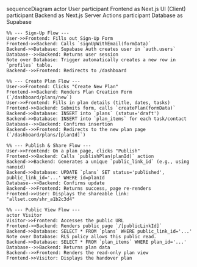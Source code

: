 sequenceDiagram
    actor User
    participant Frontend as Next.js UI (Client)
    participant Backend as Next.js Server Actions
    participant Database as Supabase

    %% --- Sign-Up Flow ---
    User->>Frontend: Fills out Sign-Up Form
    Frontend->>Backend: Calls `signUpWithEmail(formData)`
    Backend->>Database: Supabase Auth creates user in `auth.users`
    Database-->>Backend: Returns user session
    Note over Database: Trigger automatically creates a new row in `profiles` table.
    Backend-->>Frontend: Redirects to /dashboard

    %% --- Create Plan Flow ---
    User->>Frontend: Clicks "Create New Plan"
    Frontend->>Backend: Renders Plan Creation Form (`/dashboard/plans/new`)
    User->>Frontend: Fills in plan details (title, dates, tasks)
    Frontend->>Backend: Submits form, calls `createPlan(formData)`
    Backend->>Database: INSERT into `plans` (status='draft')
    Backend->>Database: INSERT into `plan_items` for each task/contact
    Database-->>Backend: Confirms insertion
    Backend-->>Frontend: Redirects to the new plan page (`/dashboard/plans/[planId]`)

    %% --- Publish & Share Flow ---
    User->>Frontend: On a plan page, clicks "Publish"
    Frontend->>Backend: Calls `publishPlan(planId)` action
    Backend->>Backend: Generates a unique `public_link_id` (e.g., using nanoid)
    Backend->>Database: UPDATE `plans` SET status='published', public_link_id='...' WHERE id=planId
    Database-->>Backend: Confirms update
    Backend-->>Frontend: Returns success, page re-renders
    Frontend->>User: Displays the shareable link: "allset.com/shr_a1b2c3d4"

    %% --- Public View Flow ---
    actor Visitor
    Visitor->>Frontend: Accesses the public URL
    Frontend->>Backend: Renders public page `/[publicLinkId]`
    Backend->>Database: SELECT * FROM `plans` WHERE public_link_id='...'
    Note over Database: RLS policy allows this public read.
    Backend->>Database: SELECT * FROM `plan_items` WHERE plan_id='...'
    Database-->>Backend: Returns plan data
    Backend-->>Frontend: Renders the read-only plan view
    Frontend->>Visitor: Displays the handover plan